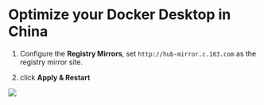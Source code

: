 # Optimize your Docker Desktop in China

1. Configure the **Registry Mirrors**, set `http://hub-mirror.c.163.com` as the registry mirror site.

2. click **Apply & Restart**

![](https://user-images.githubusercontent.com/278432/65368788-17809600-dc78-11e9-89bf-0ac7e8a85a83.png)
